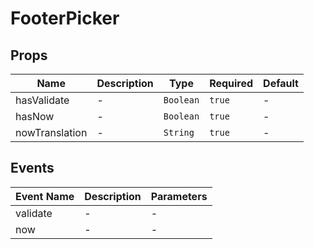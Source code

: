 # FooterPicker

## Props

<!-- @vuese:FooterPicker:props:start -->

| Name           | Description | Type      | Required | Default |
| -------------- | ----------- | --------- | -------- | ------- |
| hasValidate    | -           | `Boolean` | `true`   | -       |
| hasNow         | -           | `Boolean` | `true`   | -       |
| nowTranslation | -           | `String`  | `true`   | -       |

<!-- @vuese:FooterPicker:props:end -->

## Events

<!-- @vuese:FooterPicker:events:start -->

| Event Name | Description | Parameters |
| ---------- | ----------- | ---------- |
| validate   | -           | -          |
| now        | -           | -          |

<!-- @vuese:FooterPicker:events:end -->
